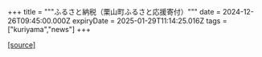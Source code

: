 +++
title = """ふるさと納税（栗山町ふるさと応援寄付）"""
date = 2024-12-26T09:45:00.000Z
expiryDate = 2025-01-29T11:14:25.016Z
tags = ["kuriyama","news"]
+++


[[source]](https://www.town.kuriyama.hokkaido.jp/site/furusatonouzei/)
